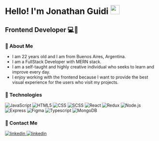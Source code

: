 
<h1> Hello! I'm Jonathan Guidi <img src="https://raw.githubusercontent.com/iampavangandhi/iampavangandhi/master/gifs/Hi.gif" width="30px"></h1>
<h2>Frontend Developer 💻🎨</h2>

### 🚀 About Me
- I am 22 years old and I am from Buenos Aires, Argentina.
- I am a FullStack Developer with MERN stack.
- I am a self-taught and highly creative individual who seeks to learn and improve every day.
- I enjoy working with the frontend because I want to provide the best visual experience for the users who visit my projects.

### 🧠 Technologies
  ![JavaScript](https://img.shields.io/badge/-JavaScript-333333?style=flat&logo=javascript)
  ![HTML5](https://img.shields.io/badge/-HTML5-333333?style=flat&logo=HTML5)
  ![CSS](https://img.shields.io/badge/-CSS-333333?style=flat&logo=CSS3&logoColor=1572B6)
  ![SCSS](https://img.shields.io/badge/-SCSS-333333?style=flat&logo=SASS&logoColor=CE6B9E)
  ![React](https://img.shields.io/badge/-React-333333?style=flat&logo=react)
  ![Redux](https://img.shields.io/badge/-Redux-333333?style=flat&logo=redux)
  ![Node.js](https://img.shields.io/badge/-Node.js-333333?style=flat&logo=node.js)
  ![Express](https://img.shields.io/badge/-Express-333333?style=flat&logo=express)
  ![Figma](https://img.shields.io/badge/-Figma-333333?style=flat&logo=figma)
  ![Typescript](https://img.shields.io/badge/-Typescript-333333?style=flat&logo=typescript)
  ![MongoDB](https://img.shields.io/badge/-MongoDB-333333?style=flat&logo=MongoDB)

### 🤝 Contact Me
  <a href="" target="_blank">
<img src=https://img.shields.io/badge/portfolio-000?style=for-the-badge&logo=ko-fi&logoColor=white alt=linkedin style="margin-bottom: 5px;" />
</a>  
<a href="https://www.linkedin.com/in/jonathan-guidi-329365217/" target="_blank">
<img src=https://img.shields.io/badge/linkedin-%231E77B5.svg?&style=for-the-badge&logo=linkedin&logoColor=white alt=linkedin style="margin-bottom: 5px;" />
</a> 
